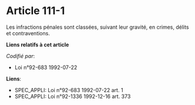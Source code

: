 # Article 111-1

Les infractions pénales sont classées, suivant leur gravité, en crimes, délits et contraventions.

**Liens relatifs à cet article**

_Codifié par_:

  - Loi n°92-683 1992-07-22

**Liens**:

  - SPEC_APPLI: Loi n°92-683 1992-07-22 art. 1
  - SPEC_APPLI: Loi n°92-1336 1992-12-16 art. 373

